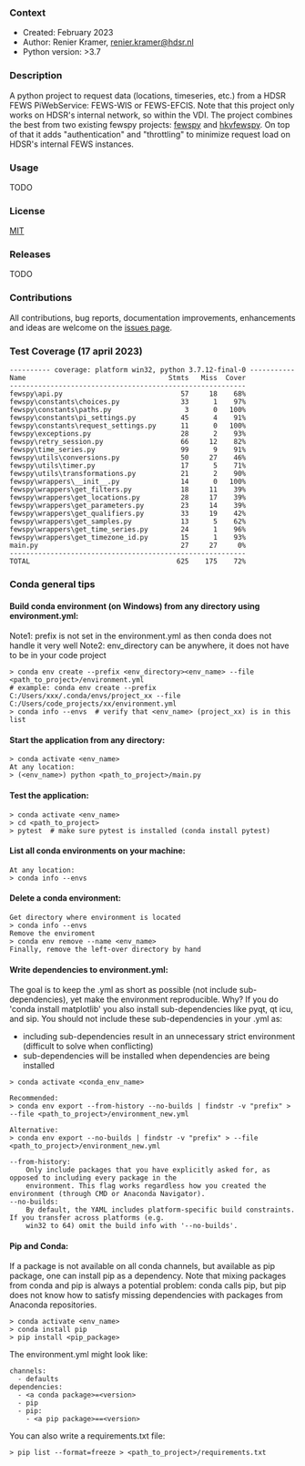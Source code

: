 ### Context
* Created: February 2023
* Author: Renier Kramer, renier.kramer@hdsr.nl
* Python version: >3.7

[hkvfewspy]: https://github.com/HKV-products-services/hkvfewspy
[fewspy]: https://github.com/d2hydro/fewspy
[MIT]: https://github.com/hdsr-mid/hdsr_fewspy/blob/main/LICENSE.txt
[Deltares FEWS PI]: https://publicwiki.deltares.nl/display/FEWSDOC/FEWS+PI+REST+Web+Service
[issues page]: https://github.com/hdsr-mid/hdsr_fewspy/issues

### Description
A python project to request data (locations, timeseries, etc.) from a HDSR FEWS PiWebService: FEWS-WIS or FEWS-EFCIS. 
Note that this project only works on HDSR's internal network, so within the VDI. 
The project combines the best from two existing fewspy projects: [fewspy] and [hkvfewspy]. On top of that it adds 
"authentication" and "throttling" to minimize request load on HDSR's internal FEWS instances.

### Usage 
TODO

### License 
[MIT]

### Releases
TODO

### Contributions
All contributions, bug reports, documentation improvements, enhancements and ideas are welcome on the [issues page].

### Test Coverage (17 april 2023)
```
---------- coverage: platform win32, python 3.7.12-final-0 -----------
Name                                   Stmts   Miss  Cover
----------------------------------------------------------
fewspy\api.py                             57     18    68%
fewspy\constants\choices.py               33      1    97%
fewspy\constants\paths.py                  3      0   100%
fewspy\constants\pi_settings.py           45      4    91%
fewspy\constants\request_settings.py      11      0   100%
fewspy\exceptions.py                      28      2    93%
fewspy\retry_session.py                   66     12    82%
fewspy\time_series.py                     99      9    91%
fewspy\utils\conversions.py               50     27    46%
fewspy\utils\timer.py                     17      5    71%
fewspy\utils\transformations.py           21      2    90%
fewspy\wrappers\__init__.py               14      0   100%
fewspy\wrappers\get_filters.py            18     11    39%
fewspy\wrappers\get_locations.py          28     17    39%
fewspy\wrappers\get_parameters.py         23     14    39%
fewspy\wrappers\get_qualifiers.py         33     19    42%
fewspy\wrappers\get_samples.py            13      5    62%
fewspy\wrappers\get_time_series.py        24      1    96%
fewspy\wrappers\get_timezone_id.py        15      1    93%
main.py                                   27     27     0%
----------------------------------------------------------
TOTAL                                    625    175    72%
```

### Conda general tips
#### Build conda environment (on Windows) from any directory using environment.yml:
Note1: prefix is not set in the environment.yml as then conda does not handle it very well
Note2: env_directory can be anywhere, it does not have to be in your code project
```
> conda env create --prefix <env_directory><env_name> --file <path_to_project>/environment.yml
# example: conda env create --prefix C:/Users/xxx/.conda/envs/project_xx --file C:/Users/code_projects/xx/environment.yml
> conda info --envs  # verify that <env_name> (project_xx) is in this list 
```
#### Start the application from any directory:
```
> conda activate <env_name>
At any location:
> (<env_name>) python <path_to_project>/main.py
```
#### Test the application:
```
> conda activate <env_name>
> cd <path_to_project>
> pytest  # make sure pytest is installed (conda install pytest)
```
#### List all conda environments on your machine:
```
At any location:
> conda info --envs
```
#### Delete a conda environment:
```
Get directory where environment is located 
> conda info --envs
Remove the enviroment
> conda env remove --name <env_name>
Finally, remove the left-over directory by hand
```
#### Write dependencies to environment.yml:
The goal is to keep the .yml as short as possible (not include sub-dependencies), yet make the environment 
reproducible. Why? If you do 'conda install matplotlib' you also install sub-dependencies like pyqt, qt 
icu, and sip. You should not include these sub-dependencies in your .yml as:
- including sub-dependencies result in an unnecessary strict environment (difficult to solve when conflicting)
- sub-dependencies will be installed when dependencies are being installed
```
> conda activate <conda_env_name>

Recommended:
> conda env export --from-history --no-builds | findstr -v "prefix" > --file <path_to_project>/environment_new.yml   

Alternative:
> conda env export --no-builds | findstr -v "prefix" > --file <path_to_project>/environment_new.yml 

--from-history: 
    Only include packages that you have explicitly asked for, as opposed to including every package in the 
    environment. This flag works regardless how you created the environment (through CMD or Anaconda Navigator).
--no-builds:
    By default, the YAML includes platform-specific build constraints. If you transfer across platforms (e.g. 
    win32 to 64) omit the build info with '--no-builds'.
```
#### Pip and Conda:
If a package is not available on all conda channels, but available as pip package, one can install pip as a dependency.
Note that mixing packages from conda and pip is always a potential problem: conda calls pip, but pip does not know 
how to satisfy missing dependencies with packages from Anaconda repositories. 
```
> conda activate <env_name>
> conda install pip
> pip install <pip_package>
```
The environment.yml might look like:
```
channels:
  - defaults
dependencies:
  - <a conda package>=<version>
  - pip
  - pip:
    - <a pip package>==<version>
```
You can also write a requirements.txt file:
```
> pip list --format=freeze > <path_to_project>/requirements.txt
```
